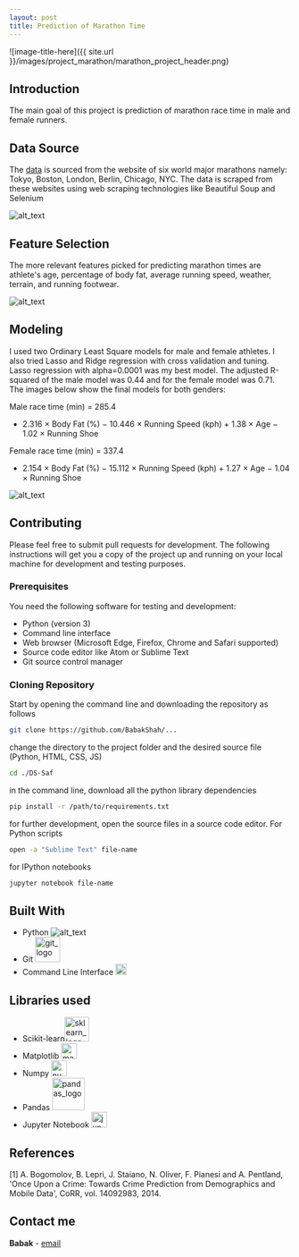 ```yaml
---
layout: post
title: Prediction of Marathon Time
---
```


<!--<p align="center">
	<img src="{{site.url}}/assets/project_crime/marathon_project_header.png" alt="header_image" width="100%"> 
</p>-->

![image-title-here]({{ site.url }}/images/project_marathon/marathon_project_header.png)
<!--![My helpful screenshot]({{ "../assets/project_crime/crime_project_header.png" | absolute_url }})-->

## Introduction

The main goal of this project is prediction of marathon race time in male and female runners. 

## Data Source

The <a href="https://data.cityofchicago.org/Public-Safety/Crimes-2001-to-present/ijzp-q8t2/data" target="_blank">data</a> is sourced from the website of six world major marathons namely: Tokyo, Boston, London, Berlin, Chicago, NYC. The data is scraped from these websites using web scraping technologies like Beautiful Soup and Selenium

<!--
<img src="../images/readme/crime_project_data.png" alt="header_image" width="100%"> 
-->
![alt_text](../images/readme/crime_project_data.png)

<!--### Data pre-processing

Data was cleaned and preprocessed before modeling. Dropped the duplicates, the NA values. Also parsed the date column single date and time stamp and broke it into components (year, month, day, hour, minute). Also, used label encoder function to one hot encode the arrest labels.

### Data balancing

From the 350K crime reports, in only about 68K the arrest was made (arrest == True) and the rest no arrest was made. Since the classification is on arrest made or not, it's important to balance the data so there are similar counts for each class. This was done using a combination of over- and under-sampling. There are systematic algorithms that you can use to generate synthetic samples available in sklearn library. I used SMOTENN or the Synthetic Minority Over-sampling Technique. 

### Data train and test split

The data was split into training and testing sets. 80% of data assigned for learning and training and the remaining 20% of data assigned for testing purposes.-->

## Feature Selection

The more relevant features picked for predicting marathon times are athlete's age, percentage of body fat, average running speed, weather, terrain, and running footwear. 
<!--
<img src="../images/readme/crime_project_features.png" alt="header_image" width="100%">
-->
![alt_text](../images/readme/crime_project_features.png)

## Modeling

I used two Ordinary Least Square models for male and female athletes. I also tried Lasso and Ridge regression with cross validation and tuning. Lasso regression with alpha=0.0001 was my best model. The adjusted R-squared of the male model was 0.44 and for the female model was 0.71. The images below show the final models for both genders:

Male race time (min) = 285.4 
+ 2.316 × Body Fat (%) 
− 10.446 × Running Speed (kph) + 1.38 × Age 
− 1.02 × Running Shoe

Female race time (min) = 337.4 
+ 2.154 × Body Fat (%) 
− 15.112 × Running Speed (kph) + 1.27 × Age 
− 1.04 × Running Shoe


<!--
<img src="../images/readme/crime_project_models.png" alt="header_image" width="100%"> 
-->
![alt_text](../images/readme/crime_project_models.png)

## Contributing

Please feel free to submit pull requests for development. The following instructions will get you a copy of the project up and running on your local machine for development and testing purposes.

### Prerequisites

You need the following software for testing and development:

- Python (version 3)
- Command line interface
- Web browser (Microsoft Edge, Firefox, Chrome and Safari supported)
- Source code editor like Atom or Sublime Text
- Git source control manager

### Cloning Repository

Start by opening the command line and downloading the repository as follows

```bash
git clone https://github.com/BabakShah/...
```

change the directory to the project folder and the desired source file (Python, HTML, CSS, JS)

```bash
cd ./DS-Saf
```

in the command line, download all the python library dependencies

```bash
pip install -r /path/to/requirements.txt
```

for further development, open the source files in a source code editor. For Python scripts

```bash
open -a "Sublime Text" file-name
```

for IPython notebooks

```bash
jupyter notebook file-name
```


## Built With

* Python  <!--<img src="../images//readme/python_logo.svg?raw=true" alt="python_logo" width="20px">--> ![alt_text](../images//readme/python_logo.svg?raw=true?width=20px)
* Git <img src="../images//readme/git.png?raw=true" alt="git_logo" width="45px">
* Command Line Interface <img src="../images//readme/terminal.png?raw=true" alt="cli_logo" width="20px">

## Libraries used

* Scikit-learn<img src="../images//readme/sklearn.png?raw=true" alt="sklearn_logo" width="44px">
* Matplotlib <img src="../images//readme/matplotlib_logo.svg?raw=true" alt="matplotlib_logo" width="28px">
* Numpy <img src="../images/readme/numpy_logo.png?raw=true" alt="numpy_logo" width="28px">
* Pandas <img src="../images/readme/pandas.png?raw=true" alt="pandas_logo" width="58px">
* Jupyter Notebook <img src="../images/readme/jupyter.png?raw=true" alt="jupyter_logo" width="28px">

## References
[1] A.  Bogomolov,  B.  Lepri,  J.  Staiano,  N.  Oliver,  F.  Pianesi  and  A.  Pentland,  'Once  Upon  a  Crime: Towards Crime Prediction from Demographics and Mobile Data', CoRR, vol. 14092983, 2014. 

## Contact me
**Babak** - [email](shahianb@gmail.com)

<!--## Acknowledgments
* Hat tip to anyone who's code was used
* Inspiration
* etc-->



